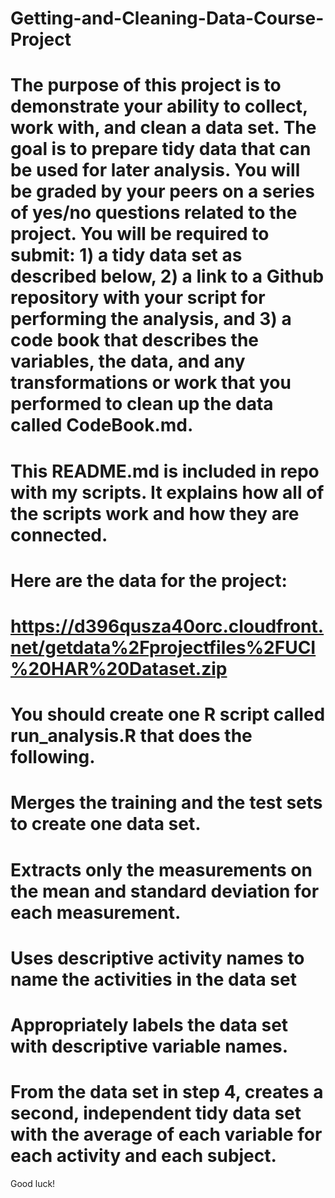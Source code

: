 # Getting-and-Cleaning-Data-Course-Project

# The purpose of this project is to demonstrate your ability to collect, work with, and clean a data set. The goal is to prepare tidy data that can be used for later analysis. You will be graded by your peers on a series of yes/no questions related to the project. You will be required to submit: 1) a tidy data set as described below, 2) a link to a Github repository with your script for performing the analysis, and 3) a code book that describes the variables, the data, and any transformations or work that you performed to clean up the data called CodeBook.md. 

# This README.md is included in repo with my scripts. It explains how all of the scripts work and how they are connected.
# 
# 
# Here are the data for the project:
# 
# https://d396qusza40orc.cloudfront.net/getdata%2Fprojectfiles%2FUCI%20HAR%20Dataset.zip
# 
# You should create one R script called run_analysis.R that does the following.
# 
# Merges the training and the test sets to create one data set.
# Extracts only the measurements on the mean and standard deviation for each measurement.
# Uses descriptive activity names to name the activities in the data set
# Appropriately labels the data set with descriptive variable names.
# From the data set in step 4, creates a second, independent tidy data set with the average of each variable for each activity and each subject.
Good luck!